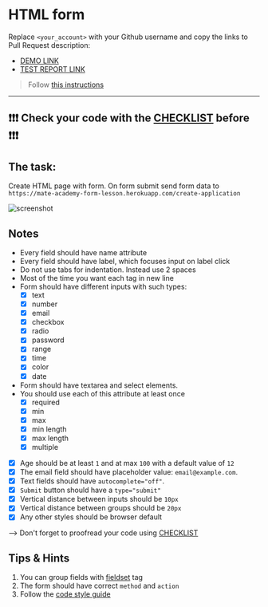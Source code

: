 # HTML form
Replace `<your_account>` with your Github username and copy the links to Pull Request description:
- [DEMO LINK](https://khozhainov-aleksandr.github.io/layout_html-form/)
- [TEST REPORT LINK](https://khozhainov-aleksandr.github.io/layout_html-form/report/html_report/)

> Follow [this instructions](https://mate-academy.github.io/layout_task-guideline/#how-to-solve-the-layout-tasks-on-github)
___

## ❗️❗️❗️ Check your code with the [CHECKLIST](https://github.com/mate-academy/layout_html-form/blob/master/checklist.md) before ❗️❗️❗️

## The task:
Create HTML page with form. On form submit send form data to `https://mate-academy-form-lesson.herokuapp.com/create-application`

![screenshot](./references/form-example.png)

## Notes
- Every field should have name attribute
- Every field should have label, which focuses input on label click
- Do not use tabs for indentation. Instead use 2 spaces
- Most of the time you want each tag in new line
- Form should have different inputs with such types:
  - [x] text
  - [x] number
  - [x] email
  - [x] checkbox
  - [x] radio
  - [x] password
  - [x] range
  - [x] time
  - [x] color
  - [x] date
- Form should have textarea and select elements.
- You should use each of this attribute at least once
  - [x] required
  - [x] min
  - [x] max
  - [x] min length
  - [x] max length
  - [x] multiple
- [x] Age should be at least `1` and at max `100` with a default value of `12`
- [x] The email field should have placeholder value: `email@example.com`.
- [x] Text fields should have `autocomplete="off"`.
- [x] `Submit` button should have a `type="submit"`
- [x] Vertical distance between inputs should be `10px`
- [x] Vertical distance between groups should be `20px`
- [x] Any other styles should be browser default

--> Don't forget to proofread your code using [CHECKLIST](https://github.com/mate-academy/layout_html-form/blob/master/checklist.md)

## Tips & Hints
1. You can group fields with [fieldset](https://developer.mozilla.org/en-US/docs/Web/HTML/Element/fieldset) tag
2. The form should have correct `method` and `action`
3. Follow the [code style guide](https://mate-academy.github.io/style-guides/htmlcss.html)

